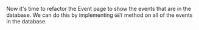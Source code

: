 <!--title={Refactor Event Page to Be Dynamic}-->

Now it's time to refactor the Event page to show the events that are in the database. We can do this by implementing `GET` method on all of the events in the database.

